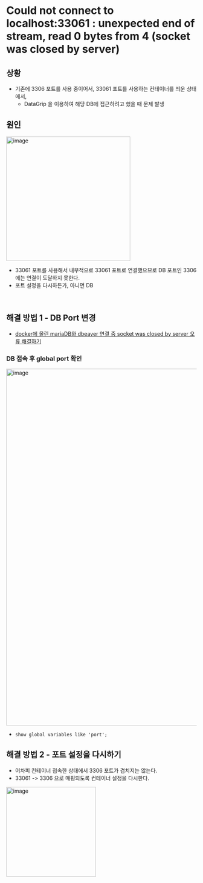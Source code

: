 # Could not connect to localhost:33061 : unexpected end of stream, read 0 bytes from 4 (socket was closed by server)

## 상황

- 기존에 3306 포트를 사용 중이어서, 33061 포트를 사용하는 컨테이너를 띄운 상태에서,
  - DataGrip 을 이용하여 해당 DB에 접근하려고 했을 때 문제 발생


## 원인 

<img width="328" alt="image" src="https://github.com/haero77/Today-I-Learned/assets/65555299/6b71698c-bb33-4f05-b698-ea55995c23cd">

- 33061 포트를 사용해서 내부적으로 33061 포트로 연결했으므로 DB 포트인 3306 에는 연결이 도달하지 못한다.
- 포트 설정을 다시하든가, 아니면 DB

<br>

## 해결 방법 1 - DB Port 변경

- [docker에 올린 mariaDB와 dbeaver 연결 중 socket was closed by server 오류 해결하기](https://sg-moomin.tistory.com/entry/%EC%84%B8%EB%AC%B4%EB%AF%BC%EC%9D%98-%EC%BD%94%EB%94%A9%EC%9D%BC%EA%B8%B0-docker%EC%97%90-%EC%98%AC%EB%A6%B0-mariaDB%EC%99%80-dbeaver-%EC%97%B0%EA%B2%B0-%EC%A4%91-socket-was-closed-by-server-%EC%98%A4%EB%A5%98-%ED%95%B4%EA%B2%B0%ED%95%98%EA%B8%B0)


### DB 접속 후 global port 확인

<img width="942" alt="image" src="https://github.com/haero77/Today-I-Learned/assets/65555299/5ae1e7eb-02fb-4482-a07a-84eebebf0bcf">

- `show global variables like 'port';`

## 해결 방법 2 - 포트 설정을 다시하기

- 어차피 컨테이너 접속한 상태에서 3306 포트가 겹치지는 않는다.
- 33061 -> 3306 으로 매핑되도록 컨테이너 설정을 다시한다. 

<img width="237" alt="image" src="https://github.com/haero77/Today-I-Learned/assets/65555299/60ed0ede-0dfb-4906-932d-eb469a82ca24">
